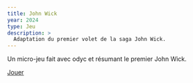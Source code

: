 ```yaml
---
title: John Wick
year: 2024
type: Jeu
description: >
  Adaptation du premier volet de la saga John Wick.
---
```


Un micro-jeu fait avec odyc et résumant le premier John Wick.

[Jouer](https://achtaitaipai.github.io/odyc-exemples/games/john-wick.html)

